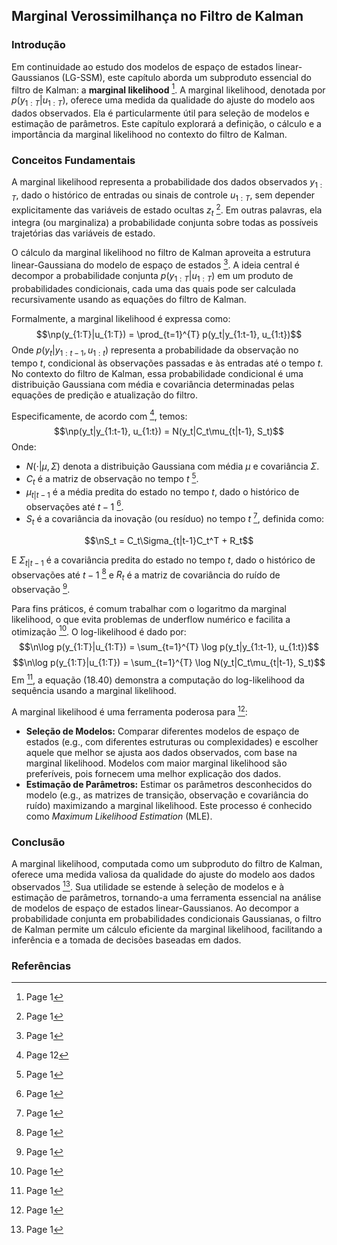 ## Marginal Verossimilhança no Filtro de Kalman

### Introdução
Em continuidade ao estudo dos modelos de espaço de estados linear-Gaussianos (LG-SSM), este capítulo aborda um subproduto essencial do filtro de Kalman: a **marginal likelihood** [^1]. A marginal likelihood, denotada por $p(y_{1:T}|u_{1:T})$, oferece uma medida da qualidade do ajuste do modelo aos dados observados. Ela é particularmente útil para seleção de modelos e estimação de parâmetros. Este capítulo explorará a definição, o cálculo e a importância da marginal likelihood no contexto do filtro de Kalman.

### Conceitos Fundamentais
A marginal likelihood representa a probabilidade dos dados observados $y_{1:T}$, dado o histórico de entradas ou sinais de controle $u_{1:T}$, sem depender explicitamente das variáveis de estado ocultas $z_t$ [^1]. Em outras palavras, ela integra (ou marginaliza) a probabilidade conjunta sobre todas as possíveis trajetórias das variáveis de estado.

O cálculo da marginal likelihood no filtro de Kalman aproveita a estrutura linear-Gaussiana do modelo de espaço de estados [^1]. A ideia central é decompor a probabilidade conjunta $p(y_{1:T}|u_{1:T})$ em um produto de probabilidades condicionais, cada uma das quais pode ser calculada recursivamente usando as equações do filtro de Kalman.

Formalmente, a marginal likelihood é expressa como:
$$\np(y_{1:T}|u_{1:T}) = \prod_{t=1}^{T} p(y_t|y_{1:t-1}, u_{1:t})$$
Onde $p(y_t|y_{1:t-1}, u_{1:t})$ representa a probabilidade da observação no tempo $t$, condicional às observações passadas e às entradas até o tempo $t$. No contexto do filtro de Kalman, essa probabilidade condicional é uma distribuição Gaussiana com média e covariância determinadas pelas equações de predição e atualização do filtro.

Especificamente, de acordo com [^12], temos:
$$\np(y_t|y_{1:t-1}, u_{1:t}) = N(y_t|C_t\mu_{t|t-1}, S_t)$$
Onde:
*   $N(\cdot|\mu, \Sigma)$ denota a distribuição Gaussiana com média $\mu$ e covariância $\Sigma$.
*   $C_t$ é a matriz de observação no tempo $t$ [^1].
*   $\mu_{t|t-1}$ é a média predita do estado no tempo $t$, dado o histórico de observações até $t-1$ [^1].
*   $S_t$ é a covariância da inovação (ou resíduo) no tempo $t$ [^1], definida como:

$$\nS_t = C_t\Sigma_{t|t-1}C_t^T + R_t$$

E $\Sigma_{t|t-1}$ é a covariância predita do estado no tempo $t$, dado o histórico de observações até $t-1$ [^1] e $R_t$ é a matriz de covariância do ruído de observação [^1].

Para fins práticos, é comum trabalhar com o logaritmo da marginal likelihood, o que evita problemas de underflow numérico e facilita a otimização [^1]. O log-likelihood é dado por:
$$\n\log p(y_{1:T}|u_{1:T}) = \sum_{t=1}^{T} \log p(y_t|y_{1:t-1}, u_{1:t})$$
$$\n\log p(y_{1:T}|u_{1:T}) = \sum_{t=1}^{T} \log N(y_t|C_t\mu_{t|t-1}, S_t)$$
Em [^1], a equação (18.40) demonstra a computação do log-likelihood da sequência usando a marginal likelihood.

A marginal likelihood é uma ferramenta poderosa para [^1]:
*   **Seleção de Modelos:** Comparar diferentes modelos de espaço de estados (e.g., com diferentes estruturas ou complexidades) e escolher aquele que melhor se ajusta aos dados observados, com base na marginal likelihood. Modelos com maior marginal likelihood são preferíveis, pois fornecem uma melhor explicação dos dados.
*   **Estimação de Parâmetros:** Estimar os parâmetros desconhecidos do modelo (e.g., as matrizes de transição, observação e covariância do ruído) maximizando a marginal likelihood. Este processo é conhecido como *Maximum Likelihood Estimation* (MLE).

### Conclusão
A marginal likelihood, computada como um subproduto do filtro de Kalman, oferece uma medida valiosa da qualidade do ajuste do modelo aos dados observados [^1]. Sua utilidade se estende à seleção de modelos e à estimação de parâmetros, tornando-a uma ferramenta essencial na análise de modelos de espaço de estados linear-Gaussianos. Ao decompor a probabilidade conjunta em probabilidades condicionais Gaussianas, o filtro de Kalman permite um cálculo eficiente da marginal likelihood, facilitando a inferência e a tomada de decisões baseadas em dados.

### Referências
[^1]: Page 1
[^12]: Page 12
<!-- END -->